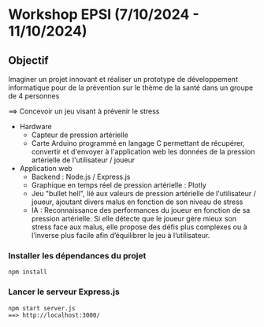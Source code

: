 # Workshop EPSI (7/10/2024 - 11/10/2024)

## Objectif
Imaginer un projet innovant et réaliser un prototype de développement informatique pour de la prévention sur le thème de la santé dans un groupe de 4 personnes

==> Concevoir un jeu visant à prévenir le stress
- Hardware
  - Capteur de pression artérielle
  - Carte Arduino programmé en langage C permettant de récupérer, convertir et d'envoyer à l'application web les données de la pression artérielle de l'utilisateur / joueur
- Application web
  - Backend : Node.js / Express.js
  - Graphique en temps réel de pression artérielle : Plotly
  - Jeu "bullet hell", lié aux valeurs de pression artérielle de l'utilisateur / joueur, ajoutant divers malus en fonction de son niveau de stress
  - IA : Reconnaissance des performances du joueur en fonction de sa pression artérielle. Si elle détecte que le joueur gère mieux son stress face aux malus, elle propose des défis plus complexes ou à l’inverse plus facile afin d’équilibrer le jeu à l’utilisateur.

### Installer les dépendances du projet
    npm install

### Lancer le serveur Express.js
    npm start server.js
    ==> http://localhost:3000/

